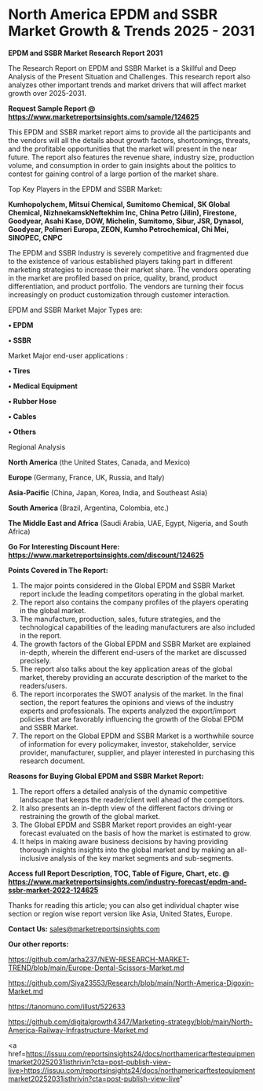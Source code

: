 # North America EPDM and SSBR Market Growth & Trends 2025 - 2031

<strong>EPDM and SSBR Market Research Report 2031</strong>

The Research Report on EPDM and SSBR Market is a Skillful and Deep Analysis of the Present Situation and Challenges. This research report also analyzes other important trends and market drivers that will affect market growth over 2025-2031.

<strong>Request Sample Report @ <a href=https://www.marketreportsinsights.com/sample/124625>https://www.marketreportsinsights.com/sample/124625</a></strong>

This EPDM and SSBR market report aims to provide all the participants and the vendors will all the details about growth factors, shortcomings, threats, and the profitable opportunities that the market will present in the near future. The report also features the revenue share, industry size, production volume, and consumption in order to gain insights about the politics to contest for gaining control of a large portion of the market share.

Top Key Players in the EPDM and SSBR Market:

<strong>Kumhopolychem, Mitsui Chemical, Sumitomo Chemical, SK Global Chemical, NizhnekamskNeftekhim Inc, China Petro (Jilin), Firestone, Goodyear, Asahi Kase, DOW, Michelin, Sumitomo, Sibur, JSR, Dynasol, Goodyear, Polimeri Europa, ZEON, Kumho Petrochemical, Chi Mei, SINOPEC, CNPC</strong>

The EPDM and SSBR Industry is severely competitive and fragmented due to the existence of various established players taking part in different marketing strategies to increase their market share. The vendors operating in the market are profiled based on price, quality, brand, product differentiation, and product portfolio. The vendors are turning their focus increasingly on product customization through customer interaction.

EPDM and SSBR Market Major Types are:

<strong>• EPDM

• SSBR</strong>

Market Major end-user applications :

<strong>• Tires

• Medical Equipment

• Rubber Hose

• Cables

• Others</strong>

Regional Analysis

</u><strong><b>North America</b></strong> (the United States, Canada, and Mexico)

<strong><b>Europe </b></strong>(Germany, France, UK, Russia, and Italy)

<strong><b>Asia-Pacific</b></strong> (China, Japan, Korea, India, and Southeast Asia)

<strong><b>South America</b></strong> (Brazil, Argentina, Colombia, etc.)

<strong><b>The Middle East and Africa</b></strong> (Saudi Arabia, UAE, Egypt, Nigeria, and South Africa)

<strong>Go For Interesting Discount Here: <a href=https://www.marketreportsinsights.com/discount/124625>https://www.marketreportsinsights.com/discount/124625</a></strong>

<strong>Points Covered in The Report:</strong>
<ol>
  <li>The major points considered in the Global EPDM and SSBR Market report include the leading competitors operating in the global market.</li>
  <li>The report also contains the company profiles of the players operating in the global market.</li>
  <li>The manufacture, production, sales, future strategies, and the technological capabilities of the leading manufacturers are also included in the report.</li>
  <li>The growth factors of the Global EPDM and SSBR Market are explained in-depth, wherein the different end-users of the market are discussed precisely.</li>
  <li>The report also talks about the key application areas of the global market, thereby providing an accurate description of the market to the readers/users.</li>
  <li>The report incorporates the SWOT analysis of the market. In the final section, the report features the opinions and views of the industry experts and professionals. The experts analyzed the export/import policies that are favorably influencing the growth of the Global EPDM and SSBR Market.</li>
  <li>The report on the Global EPDM and SSBR Market is a worthwhile source of information for every policymaker, investor, stakeholder, service provider, manufacturer, supplier, and player interested in purchasing this research document.</li>
</ol>
<strong>Reasons for Buying Global EPDM and SSBR Market Report:</strong>

<ol>
  <li>The report offers a detailed analysis of the dynamic competitive landscape that keeps the reader/client well ahead of the competitors.</li>
  <li>It also presents an in-depth view of the different factors driving or restraining the growth of the global market.</li>
  <li>The Global EPDM and SSBR Market report provides an eight-year forecast evaluated on the basis of how the market is estimated to grow.</li>
  <li>It helps in making aware business decisions by having providing thorough insights insights into the global market and by making an all-inclusive analysis of the key market segments and sub-segments.</li>
</ol>
<strong>Access full Report Description, TOC, Table of Figure, Chart, etc. @ <a href=https://www.marketreportsinsights.com/industry-forecast/epdm-and-ssbr-market-2022-124625>https://www.marketreportsinsights.com/industry-forecast/epdm-and-ssbr-market-2022-124625</a></strong>


Thanks for reading this article; you can also get individual chapter wise section or region wise report version like Asia, United States, Europe.

<strong>Contact Us:</strong>
sales@marketreportsinsights.com

<strong>Our other reports:</strong>

<a href=https://github.com/arha237/NEW-RESEARCH-MARKET-TREND/blob/main/Europe-Dental-Scissors-Market.md>https://github.com/arha237/NEW-RESEARCH-MARKET-TREND/blob/main/Europe-Dental-Scissors-Market.md</a>

<a href=https://github.com/Siya23553/Research/blob/main/North-America-Digoxin-Market.md>https://github.com/Siya23553/Research/blob/main/North-America-Digoxin-Market.md</a>

<a href=https://tanomuno.com/illust/522633>https://tanomuno.com/illust/522633</a>

<a href=https://github.com/digitalgrowth4347/Marketing-strategy/blob/main/North-America-Railway-Infrastructure-Market.md>https://github.com/digitalgrowth4347/Marketing-strategy/blob/main/North-America-Railway-Infrastructure-Market.md</a>

<a href=https://issuu.com/reportsinsights24/docs/northamericarftestequipmentmarket20252031isthrivin?cta=post-publish-view-live>https://issuu.com/reportsinsights24/docs/northamericarftestequipmentmarket20252031isthrivin?cta=post-publish-view-live</a>"
